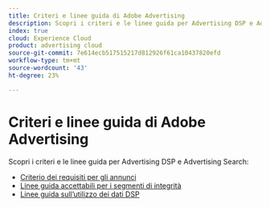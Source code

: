 ```yaml
---
title: Criteri e linee guida di Adobe Advertising
description: Scopri i criteri e le linee guida per Advertising DSP e Advertising Search.
index: true
cloud: Experience Cloud
product: advertising cloud
source-git-commit: 7e614ecb517515217d812926f61ca10437820efd
workflow-type: tm+mt
source-wordcount: '43'
ht-degree: 23%

---
```


# Criteri e linee guida di Adobe Advertising

Scopri i criteri e le linee guida per Advertising DSP e Advertising Search:

* [Criterio dei requisiti per gli annunci](/help/policies/ad-requirements-policy.md)
* [Linee guida accettabili per i segmenti di integrità](/help/policies/health-segment-guidelines.md)
* [Linee guida sull’utilizzo dei dati DSP](/help/policies/data-usage-guidelines.md)
